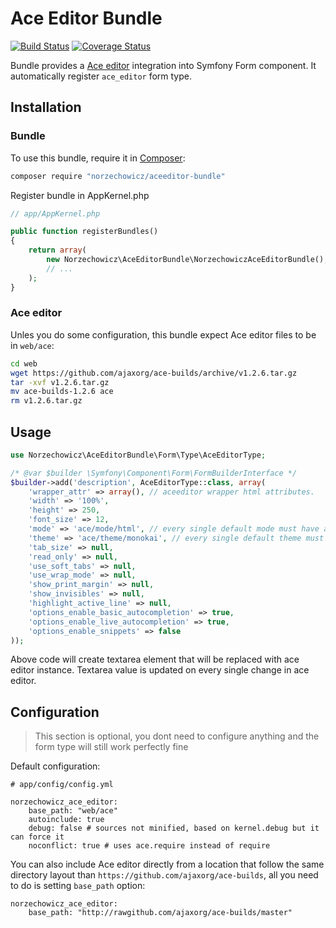 # Ace Editor Bundle

[![Build Status](https://travis-ci.org/norzechowicz/aceeditor-bundle.svg?branch=master)](https://travis-ci.org/norzechowicz/aceeditor-bundle)
[![Coverage Status](https://coveralls.io/repos/github/norzechowicz/aceeditor-bundle/badge.svg?branch=master)](https://coveralls.io/github/norzechowicz/aceeditor-bundle?branch=master)

Bundle provides a [Ace editor](http://ace.ajax.org) integration into Symfony Form component.
It automatically register `ace_editor` form type.

## Installation

### Bundle

To use this bundle, require it in [Composer](https://getcomposer.org/):

```sh
composer require "norzechowicz/aceeditor-bundle"
```

Register bundle in AppKernel.php

```php
// app/AppKernel.php

public function registerBundles()
{
    return array(
        new Norzechowicz\AceEditorBundle\NorzechowiczAceEditorBundle(),
        // ...
    );
}
```

### Ace editor

Unles you do some configuration, this bundle expect Ace editor files to be in `web/ace`:

```sh
cd web
wget https://github.com/ajaxorg/ace-builds/archive/v1.2.6.tar.gz
tar -xvf v1.2.6.tar.gz
mv ace-builds-1.2.6 ace
rm v1.2.6.tar.gz
```

## Usage

```php
use Norzechowicz\AceEditorBundle\Form\Type\AceEditorType;

/* @var $builder \Symfony\Component\Form\FormBuilderInterface */
$builder->add('description', AceEditorType::class, array(
    'wrapper_attr' => array(), // aceeditor wrapper html attributes.
    'width' => '100%',
    'height' => 250,
    'font_size' => 12,
    'mode' => 'ace/mode/html', // every single default mode must have ace/mode/* prefix
    'theme' => 'ace/theme/monokai', // every single default theme must have ace/theme/* prefix
    'tab_size' => null,
    'read_only' => null,
    'use_soft_tabs' => null,
    'use_wrap_mode' => null,
    'show_print_margin' => null,
    'show_invisibles' => null,
    'highlight_active_line' => null,
    'options_enable_basic_autocompletion' => true,
    'options_enable_live_autocompletion' => true,
    'options_enable_snippets' => false
));
```

Above code will create textarea element that will be replaced with ace editor instance.
Textarea value is updated on every single change in ace editor.

## Configuration

> This section is optional, you dont need to configure anything and the form type will still work perfectly fine

Default configuration:

```
# app/config/config.yml

norzechowicz_ace_editor:
    base_path: "web/ace"
    autoinclude: true
    debug: false # sources not minified, based on kernel.debug but it can force it
    noconflict: true # uses ace.require instead of require
```

You can also include Ace editor directly from a location that follow the same directory layout than
`https://github.com/ajaxorg/ace-builds`, all you need to do is setting `base_path` option:
```
norzechowicz_ace_editor:
    base_path: "http://rawgithub.com/ajaxorg/ace-builds/master"
```
